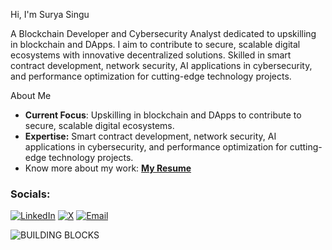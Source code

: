 Hi, I'm Surya Singu

A Blockchain Developer and Cybersecurity Analyst dedicated to upskilling in blockchain and DApps. I aim to contribute to secure, scalable digital ecosystems with innovative decentralized solutions. Skilled in smart contract development, network security, AI applications in cybersecurity, and performance optimization for cutting-edge technology projects.

About Me

* **Current Focus**: Upskilling in blockchain and DApps to contribute to secure, scalable digital ecosystems.
* **Expertise:** Smart contract development, network security, AI applications in cybersecurity, and performance optimization for cutting-edge technology projects.
* Know more about my work: [**My Resume**](https://drive.google.com/file/d/17gsgCERCzCgolFtfKvJwgQ1J_fXclzGM/view?usp=sharing.pdf)
### Socials:
[![LinkedIn](https://img.shields.io/badge/LinkedIn-0A66C2?style=for-the-badge&logo=linkedin&logoColor=white)](https://www.linkedin.com/in/contactsuryasingu)
[![X](https://img.shields.io/badge/X-000000?style=for-the-badge&logo=x&logoColor=white)](https://https://x.com/surya_singu)
[![Email](https://img.shields.io/badge/Email-D14836?style=for-the-badge&logo=gmail&logoColor=white)](mailto:suryasingu008@gmail.com)

![BUILDING BLOCKS](images/block.gif)
